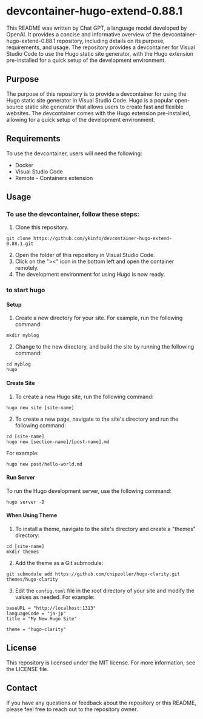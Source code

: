 # devcontainer-hugo-extend-0.88.1

This README was written by Chat GPT, a language model developed by OpenAI. It provides a concise and informative overview of the devcontainer-hugo-extend-0.88.1 repository, including details on its purpose, requirements, and usage. The repository provides a devcontainer for Visual Studio Code to use the Hugo static site generator, with the Hugo extension pre-installed for a quick setup of the development environment.

## Purpose

The purpose of this repository is to provide a devcontainer for using the Hugo static site generator in Visual Studio Code. Hugo is a popular open-source static site generator that allows users to create fast and flexible websites. The devcontainer comes with the Hugo extension pre-installed, allowing for a quick setup of the development environment.

## Requirements

To use the devcontainer, users will need the following:

- Docker
- Visual Studio Code
- Remote - Containers extension

## Usage

### To use the devcontainer, follow these steps:

1. Clone this repository.
```
git clone https://github.com/ykinfo/devcontainer-hugo-extend-0.88.1.git
```

2. Open the folder of this repository in Visual Studio Code.
3. Click on the "><" icon in the bottom left and open the container remotely.
4. The development environment for using Hugo is now ready.

### to start hugo
#### Setup

1. Create a new directory for your site. For example, run the following command:
```
mkdir myblog
```

2. Change to the new directory, and build the site by running the following command:
```
cd myblog
hugo
```

#### Create Site

1. To create a new Hugo site, run the following command: 
```
hugo new site [site-name]
```

2. To create a new page, navigate to the site's directory and run the following command: 
```
cd [site-name]
hugo new [section-name]/[post-name].md
```

For example: 
```
hugo new post/hello-world.md
```

#### Run Server

To run the Hugo development server, use the following command: 
```
hugo server -D
```

#### When Using Theme

1. To install a theme, navigate to the site's directory and create a "themes" directory: 
```
cd [site-name]
mkdir themes
```

2. Add the theme as a Git submodule: 
```
git submodule add https://github.com/chipzoller/hugo-clarity.git themes/hugo-clarity
```

3. Edit the `config.toml` file in the root directory of your site and modify the values as needed. For example:
```
baseURL = "http://localhost:1313"
languageCode = "ja-jp"
title = "My New Hugo Site"

theme = "hugo-clarity"
```

## License

This repository is licensed under the MIT license. For more information, see the LICENSE file.

## Contact

If you have any questions or feedback about the repository or this README, please feel free to reach out to the repository owner.

